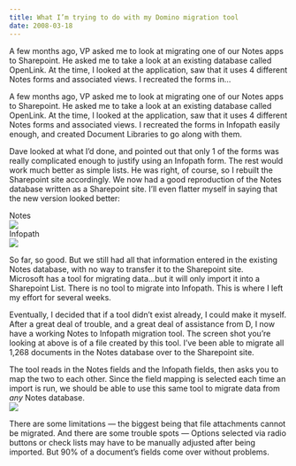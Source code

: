 ```yaml
---
title: What I’m trying to do with my Domino migration tool
date: 2008-03-18
---
```


A few months ago, VP asked me to look at migrating one of our Notes apps to Sharepoint. He asked me to take a look at an existing database called OpenLink. At the time, I looked at the application, saw that it uses 4 different Notes forms and associated views. I recreated the forms in…


<!-- end -->

A few months ago, VP asked me to look at migrating one of our Notes apps to Sharepoint. He asked me to take a look at an existing database called OpenLink. At the time, I looked at the application, saw that it uses 4 different Notes forms and associated views. I recreated the forms in Infopath easily enough, and created Document Libraries to go along with them.

Dave looked at what I’d done, and pointed out that only 1 of the forms was really complicated enough to justify using an Infopath form. The rest would work much better as simple lists. He was right, of course, so I rebuilt the Sharepoint site accordingly. We now had a good reproduction of the Notes database written as a Sharepoint site. I’ll even flatter myself in saying that the new version looked better:

Notes  
[![](http://turtlemafia.org/wp-content/uploads/2008/03/notesform.png)](http://turtlemafia.org/wp-content/uploads/2008/03/notesform.png)  
 Infopath  
[![](http://turtlemafia.org/wp-content/uploads/2008/03/infopathform.png)](http://turtlemafia.org/wp-content/uploads/2008/03/infopathform.png)

So far, so good. But we still had all that information entered in the existing Notes database, with no way to transfer it to the Sharepoint site.  
Microsoft has a tool for migrating data…but it will only import it into a Sharepoint List. There is no tool to migrate into Infopath. This is where I left my effort for several weeks.

Eventually, I decided that if a tool didn’t exist already, I could make it myself. After a great deal of trouble, and a great deal of assistance from D, I now have a working Notes to Infopath migration tool. The screen shot you’re looking at above is of a file created by this tool. I’ve been able to migrate all 1,268 documents in the Notes database over to the Sharepoint site.

The tool reads in the Notes fields and the Infopath fields, then asks you to map the two to each other. Since the field mapping is selected each time an import is run, we should be able to use this same tool to migrate data from *any* Notes database.  
[![](http://turtlemafia.org/wp-content/uploads/2008/03/migrateform.png)](http://turtlemafia.org/wp-content/uploads/2008/03/migrateform.png)

There are some limitations — the biggest being that file attachments cannot be migrated. And there are some trouble spots — Options selected via radio buttons or check lists may have to be manually adjusted after being imported. But 90% of a document’s fields come over without problems.

